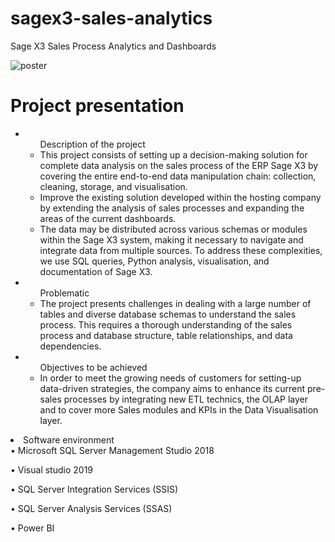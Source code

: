 # sagex3-sales-analytics
Sage X3 Sales Process Analytics and Dashboards

![poster](https://github.com/BorchaniMohamed/sagex3-sales-analytics/assets/112974425/74c6446e-1847-4e0b-9d29-a4096201cfc8)

<h1> Project presentation </h1>
<ul>
  <li><ul>Description of the project <li>This project consists of setting up a decision-making solution for complete data analysis on the sales process of the ERP Sage X3 by covering the entire end-to-end data manipulation chain: collection, cleaning, storage, and visualisation.</li>
  <li> 
Improve the existing solution developed within the hosting company by extending the analysis of sales processes and expanding the areas of the current dashboards.</li>
  </li>
  <li>
The data may be distributed across various schemas or modules within the Sage X3 system, making it necessary to navigate and integrate data from multiple sources. To address these complexities, we use SQL queries, Python analysis, visualisation, and documentation of Sage X3.</li></ul>
<li><ul>Problematic <li>
The project presents challenges in dealing with a large number of tables and diverse database schemas to understand the sales process. This requires a thorough understanding of the sales process and database structure, table relationships, and data dependencies. 
</li></ul>
  </li>
  <li><ul>Objectives to be achieved <li>In order to meet the growing needs of customers for setting-up data-driven strategies, the company aims to enhance its current pre-sales processes by integrating new ETL technics, the OLAP layer and to cover more Sales modules and KPIs in the Data Visualisation layer.</li></ul>
  </li>


</ul>

<li>Software environment</li>
•	Microsoft SQL Server Management Studio 2018

•	Visual studio 2019

•	SQL Server Integration Services (SSIS)

•	SQL Server Analysis Services (SSAS)

•	Power BI



